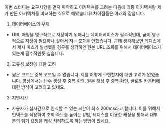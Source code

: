 이번 스터디는 요구사항을 먼저 파악하고 아키텍쳐를 그려본 다음에 최종 아키텍쳐랑 제가 만든 아키텍쳐를 비교하는 식으로 해봤습니다! 차이점들은 아래와 같습니다.

1. 데이터베이스의 부재
- URL 매핑을 영구적으로 저장하기 위해서는 데이터베이스가 필수적인데, 굳이 영구적으로 저장이 필요하나 싶어서 저는 포함을 안했습니다. 근데 생각해보면 레디스에서 캐시 미스가 발생했을 경우를 생각하면 원본 URL 조회를 위해서 데이터베이스가 있는게 필수적인듯 싶습니다.

2. 고유성 보장에 대한 고려
- 짧은 코드는 중복 코드일 수 없습니다. 이를 어떻게 구현할지에 대한 고려가 없었습니다. 영상에서는 난수 생성 후 중복 확인, 원본 해싱 후 중복 확인, 글로벌 카운터에 대한 방식이 고려되고 있네요. 

3. 지연시간
- 사용자가 실시간으로 인식할 수 있는 시간이 최소 200ms라고 합니다. 이를 위해서 인덱스를 적용하여 조회 속도를 높이는 방법, 레디스를 이용한 캐싱을 통해서 대부분의 읽기 요청을 캐싱 처리하도록 하는 방법이 있네요. 